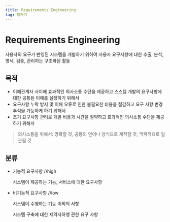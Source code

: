 ```yaml
---
title: Requirements Engineering
tag: 정처기
---
```




# Requirements Engineering

사용자의 요구가 반영된 시스템을 개발하기 위하여 사용자 요구사항에 대한 추출, 분석, 명세, 검증, 관리하는 구조화된 활동

## 목적

+ 이해관계자 사이에 효과적인 의사소통 수단을 제공하고 스스템 개발의 요구사항에 대한 공통된 이해를 설정하기 위해서
+ 요구사항 누락 방지 및 이해 오류로 인한 불필요한 비용을 절감하고 요구 사항 변경 추적을 가능하게 하기 위해서
+ 초기 요구사항 관리로 개발 비용과 시간을 절약하고 효과적인 의사소통 수단을 제공하기 위해서

> 의사소통을 위해서: 명확할 것, 공통의 언어나 양식으로 제작할 것, 맥락적으로 일관될 것

## 분류

+ 기능적 요구사항 //high

  시스템이 제공하는 기능, 서비스에 대한 요구사항

+ 비기능적 요구사항 //low

  시스템이 수행하는 기능 이외의 사항

  시스템 구축에 대한 제약사하엥 관한 요구 사항